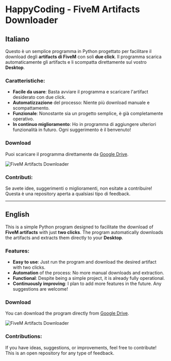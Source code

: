 # HappyCoding - FiveM Artifacts Downloader

## Italiano
Questo è un semplice programma in Python progettato per facilitare il download degli **artifacts di FiveM** con soli **due click**. Il programma scarica automaticamente gli artifacts e li scompatta direttamente sul vostro **Desktop**. 

### Caratteristiche:
- **Facile da usare**: Basta avviare il programma e scaricare l'artifact desiderato con due click.
- **Automatizzazione** del processo: Niente più download manuale e scompattamento.
- **Funzionale**: Nonostante sia un progetto semplice, è già completamente operativo.
- **In continuo miglioramento**: Ho in programma di aggiungere ulteriori funzionalità in futuro. Ogni suggerimento è il benvenuto!

### Download
Puoi scaricare il programma direttamente da [Google Drive](LINK_PER_SCARICARE).

![FiveM Artifacts Downloader](https://r2.fivemanage.com/pub/0efq1p3skw10.png)

### Contributi:
Se avete idee, suggerimenti o miglioramenti, non esitate a contribuire! Questa è una repository aperta a qualsiasi tipo di feedback.

---

## English
This is a simple Python program designed to facilitate the download of **FiveM artifacts** with just **two clicks**. The program automatically downloads the artifacts and extracts them directly to your **Desktop**.

### Features:
- **Easy to use**: Just run the program and download the desired artifact with two clicks.
- **Automation** of the process: No more manual downloads and extraction.
- **Functional**: Despite being a simple project, it is already fully operational.
- **Continuously improving**: I plan to add more features in the future. Any suggestions are welcome!

### Download
You can download the program directly from [Google Drive](LINK_PER_SCARICARE).

![FiveM Artifacts Downloader](https://r2.fivemanage.com/pub/0efq1p3skw10.png)

### Contributions:
If you have ideas, suggestions, or improvements, feel free to contribute! This is an open repository for any type of feedback.
